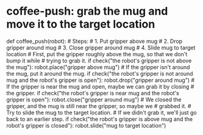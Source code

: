 # coffee-push: grab the mug and move it to the target location
def coffee_push(robot):
    # Steps:
    # 1. Put gripper above mug
    # 2. Drop gripper around mug
    # 3. Close gripper around mug
    # 4. Slide mug to target location
    # First, put the gripper roughly above the mug, so that we don't bump it while
    # trying to grab it.
    if check("the robot's gripper is not above the mug"):
        robot.place("gripper above mug")
    # If the gripper isn't around the mug, put it around the mug.
    if check("the robot's gripper is not around mug and the robot's gripper is open"):
        robot.drop("gripper around mug")
    # If the gripper is near the mug and open, maybe we can grab it by closing
    # the gripper.
    if check("the robot's gripper is near mug and the robot's gripper is open"):
        robot.close("gripper around mug")
    # We closed the gripper, and the mug is still near the gripper, so maybe we
    # grabbed it.
    # Try to slide the mug to the target location.
    # If we didn't grab it, we'll just go back to an earlier step.
    if check("the robot's gripper is above mug and the robot's gripper is closed"):
        robot.slide("mug to target location")